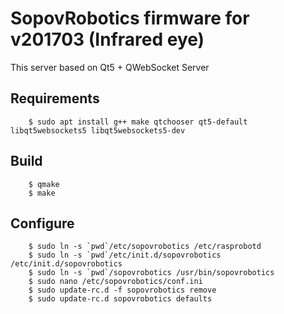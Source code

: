 # SopovRobotics firmware for v201703 (Infrared eye)

This server based on Qt5 + QWebSocket Server

## Requirements

        $ sudo apt install g++ make qtchooser qt5-default libqt5websockets5 libqt5websockets5-dev

## Build

        $ qmake
        $ make

## Configure

        $ sudo ln -s `pwd`/etc/sopovrobotics /etc/rasprobotd
        $ sudo ln -s `pwd`/etc/init.d/sopovrobotics /etc/init.d/sopovrobotics
        $ sudo ln -s `pwd`/sopovrobotics /usr/bin/sopovrobotics
        $ sudo nano /etc/sopovrobotics/conf.ini
        $ sudo update-rc.d -f sopovrobotics remove
        $ sudo update-rc.d sopovrobotics defaults

